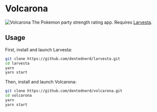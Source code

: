 # Volcarona

![Volcarona](https://raw.githubusercontent.com/PokeAPI/sprites/master/sprites/pokemon/637.png) The Pokemon party strength rating app. Requires [Larvesta](https://github.com/dentednerd/larvesta).

## Usage

First, install and launch Larvesta:

```sh
git clone https://github.com/dentednerd/larvesta.git
cd larvesta
yarn
yarn start
```

Then, install and launch Volcarona:

```sh
git clone https://github.com/dentednerd/volcarona.git
cd volcarona
yarn
yarn start
```
